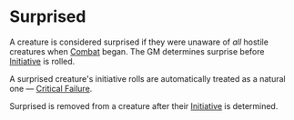 # Surprised

A creature is considered surprised if they were unaware of *all* hostile creatures when [Combat](../Combat/Combat.md) began. The GM determines surprise before [Initiative](../Combat/Initiative.md) is rolled.

A surprised creature's initiative rolls are automatically treated as a natural one — [Critical Failure](../Die%20Rolling%20Mechanics/Critical%20Failure.md).

Surprised is removed from a creature after their [Initiative](../Combat/Initiative.md) is determined.

